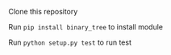 Clone this repository

Run `pip install binary_tree` to install module

Run `python setup.py test` to run test